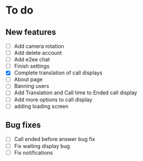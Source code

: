 # To do

## New features
- [ ] Add camera rotation
- [ ] Add delete account
- [ ] Add e2ee chat
- [ ] Finish settings
- [x] Complete translation of call displays
- [ ] About page
- [ ] Banning users
- [ ] Add Translation and Call time to Ended call display
- [ ] Add more options to call display
- [ ] adding loading screen

## Bug fixes
- [ ] Call ended before answer bug fix
- [ ] Fix waiting display bug
- [ ] Fix notifications
